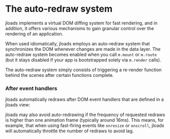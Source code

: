 # The auto-redraw system

jloads implements a virtual DOM diffing system for fast rendering, and in addition, it offers various mechanisms to gain
granular control over the rendering of an application.

When used idiomatically, jloads employs an auto-redraw system that synchronizes the DOM whenever changes are made in the
data layer. The auto-redraw system becomes enabled when you call `m.mount` or `m.route` (but it stays disabled if your
app is bootstrapped solely via `m.render` calls).

The auto-redraw system simply consists of triggering a re-render function behind the scenes after certain functions
complete.

### After event handlers

jloads automatically redraws after DOM event handlers that are defined in a jloads view:

jloads may also avoid auto-redrawing if the frequency of requested redraws is higher than one animation frame (typically
around 16ms). This means, for example, that when using fast-firing events like `onresize` or `onscroll`, jloads will
automatically throttle the number of redraws to avoid lag.
